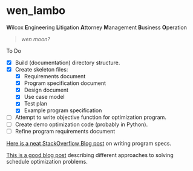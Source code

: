 # wen_lambo
**W**ilcox **E**ngineering **L**itigation **A**ttorney **M**anagement **B**usiness **O**peration

>*wen moon?*

To Do

- [x] Build (documentation) directory structure.
- [x] Create skeleton files:
  - [x] Requirements document
  - [x] Program specification document
  - [x] Design document
  - [x] Use case model
  - [x] Test plan
  - [x] Example program specification
- [ ] Attempt to write objective function for optimization program.
- [ ] Create demo optimization code (probably in Python).
- [ ] Refine program requirements document

[Here is a neat StackOverflow Blog post](https://stackoverflow.blog/2020/04/06/a-practical-guide-to-writing-technical-specs/) on writing program specs.

[This is a good blog post](https://www.altexsoft.com/blog/schedule-optimization/) describing different approaches to solving schedule optimization problems. 